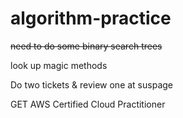 # algorithm-practice
~~need to do some binary search trees~~

look up magic methods

Do two tickets & review one at suspage

GET
AWS Certified Cloud Practitioner
